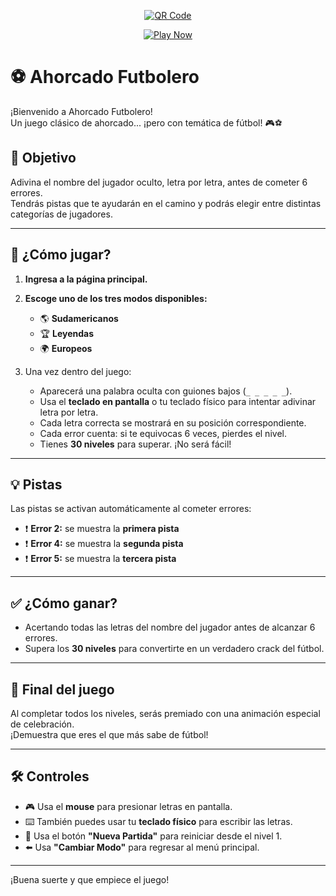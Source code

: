 
<div align="center">

[![QR Code](https://api.qrserver.com/v1/create-qr-code/?size=150x150&margin=10&color=2D5BFF&bgcolor=FFEEEE&data=https://sebvaa7.github.io/Ahorcado/)](https://sebvaa7.github.io/Ahorcado/)

[![Play Now](https://img.shields.io/badge/JUGAR_AHORA-2D5BFF?style=for-the-badge&logo=github&logoColor=white)](https://sebvaa7.github.io/Ahorcado/)

</div>



# ⚽ Ahorcado Futbolero

¡Bienvenido a Ahorcado Futbolero!  
Un juego clásico de ahorcado... ¡pero con temática de fútbol! 🎮⚽

## 🎯 Objetivo

Adivina el nombre del jugador oculto, letra por letra, antes de cometer 6 errores.  
Tendrás pistas que te ayudarán en el camino y podrás elegir entre distintas categorías de jugadores.

---

## 🚀 ¿Cómo jugar?

1. **Ingresa a la página principal.**
2. **Escoge uno de los tres modos disponibles:**
   - 🌎 **Sudamericanos**
   - 🏆 **Leyendas**
   - 🌍 **Europeos**

3. Una vez dentro del juego:
   - Aparecerá una palabra oculta con guiones bajos (`_ _ _ _ _`).
   - Usa el **teclado en pantalla** o tu teclado físico para intentar adivinar letra por letra.
   - Cada letra correcta se mostrará en su posición correspondiente.
   - Cada error cuenta: si te equivocas 6 veces, pierdes el nivel.
   - Tienes **30 niveles** para superar. ¡No será fácil!

---

## 💡 Pistas

Las pistas se activan automáticamente al cometer errores:

- ❗ **Error 2:** se muestra la **primera pista**
- ❗ **Error 4:** se muestra la **segunda pista**
- ❗ **Error 5:** se muestra la **tercera pista**

---

## ✅ ¿Cómo ganar?

- Acertando todas las letras del nombre del jugador antes de alcanzar 6 errores.
- Supera los **30 niveles** para convertirte en un verdadero crack del fútbol.

---

## 🎉 Final del juego

Al completar todos los niveles, serás premiado con una animación especial de celebración.  
¡Demuestra que eres el que más sabe de fútbol!

---

## 🛠 Controles

- 🎮 Usa el **mouse** para presionar letras en pantalla.
- ⌨️ También puedes usar tu **teclado físico** para escribir las letras.
- 🔁 Usa el botón **"Nueva Partida"** para reiniciar desde el nivel 1.
- ⬅️ Usa **"Cambiar Modo"** para regresar al menú principal.

---

¡Buena suerte y que empiece el juego!